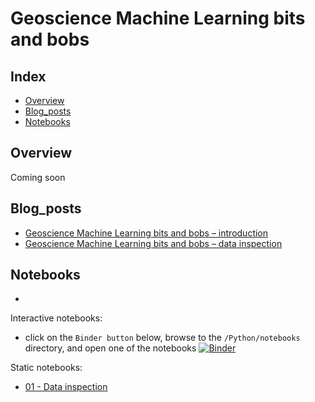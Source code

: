 # Geoscience Machine Learning bits and bobs #

## Index ##

* [Overview](#Overview)
* [Blog_posts](#Blog_posts)
* [Notebooks](#Notebooks)

## Overview ##
Coming soon

## Blog_posts ##

- [Geoscience Machine Learning bits and bobs – introduction](https://mycarta.wordpress.com/2019/06/17/geoscience-machine-learning-bits-and-bobs-introduction/)
- [Geoscience Machine Learning bits and bobs – data inspection](https://mycarta.wordpress.com/2019/06/20/geoscience-machine-learning-bits-and-bobs-data-inspection/) 

## Notebooks ##
-


Interactive notebooks:
* click on the `Binder button` below, browse to the `/Python/notebooks` directory, and open one of the notebooks
[![Binder](https://mybinder.org/badge_logo.svg)](https://mybinder.org/v2/gh/mycarta/Geoscience_Machine_Learning_bits_and_bobs/blob/master/01_ML_bits_n_bobs_data_inspection.ipynb/master)


Static notebooks:
* [01 - Data inspection](https://github.com/mycarta/Geoscience_Machine_Learning_bits_and_bobs/blob/master/01_ML_bits_n_bobs_data_inspection.ipynb)
